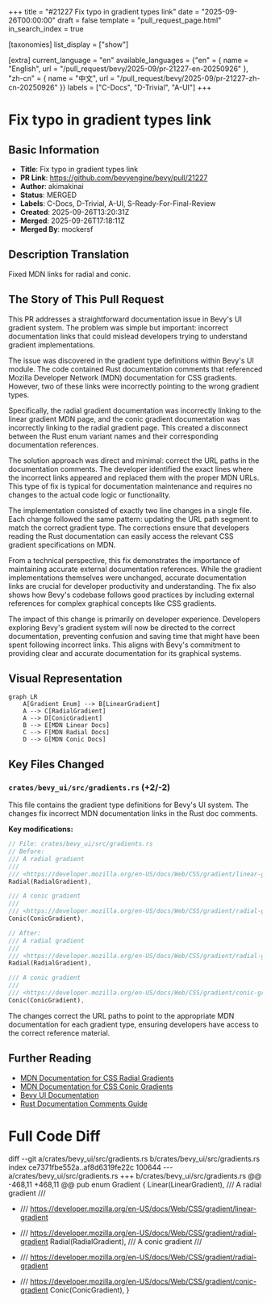 +++
title = "#21227 Fix typo in gradient types link"
date = "2025-09-26T00:00:00"
draft = false
template = "pull_request_page.html"
in_search_index = true

[taxonomies]
list_display = ["show"]

[extra]
current_language = "en"
available_languages = {"en" = { name = "English", url = "/pull_request/bevy/2025-09/pr-21227-en-20250926" }, "zh-cn" = { name = "中文", url = "/pull_request/bevy/2025-09/pr-21227-zh-cn-20250926" }}
labels = ["C-Docs", "D-Trivial", "A-UI"]
+++

# Fix typo in gradient types link

## Basic Information
- **Title**: Fix typo in gradient types link
- **PR Link**: https://github.com/bevyengine/bevy/pull/21227
- **Author**: akimakinai
- **Status**: MERGED
- **Labels**: C-Docs, D-Trivial, A-UI, S-Ready-For-Final-Review
- **Created**: 2025-09-26T13:20:31Z
- **Merged**: 2025-09-26T17:18:11Z
- **Merged By**: mockersf

## Description Translation
Fixed MDN links for radial and conic.

## The Story of This Pull Request

This PR addresses a straightforward documentation issue in Bevy's UI gradient system. The problem was simple but important: incorrect documentation links that could mislead developers trying to understand gradient implementations.

The issue was discovered in the gradient type definitions within Bevy's UI module. The code contained Rust documentation comments that referenced Mozilla Developer Network (MDN) documentation for CSS gradients. However, two of these links were incorrectly pointing to the wrong gradient types.

Specifically, the radial gradient documentation was incorrectly linking to the linear gradient MDN page, and the conic gradient documentation was incorrectly linking to the radial gradient page. This created a disconnect between the Rust enum variant names and their corresponding documentation references.

The solution approach was direct and minimal: correct the URL paths in the documentation comments. The developer identified the exact lines where the incorrect links appeared and replaced them with the proper MDN URLs. This type of fix is typical for documentation maintenance and requires no changes to the actual code logic or functionality.

The implementation consisted of exactly two line changes in a single file. Each change followed the same pattern: updating the URL path segment to match the correct gradient type. The corrections ensure that developers reading the Rust documentation can easily access the relevant CSS gradient specifications on MDN.

From a technical perspective, this fix demonstrates the importance of maintaining accurate external documentation references. While the gradient implementations themselves were unchanged, accurate documentation links are crucial for developer productivity and understanding. The fix also shows how Bevy's codebase follows good practices by including external references for complex graphical concepts like CSS gradients.

The impact of this change is primarily on developer experience. Developers exploring Bevy's gradient system will now be directed to the correct documentation, preventing confusion and saving time that might have been spent following incorrect links. This aligns with Bevy's commitment to providing clear and accurate documentation for its graphical systems.

## Visual Representation

```mermaid
graph LR
    A[Gradient Enum] --> B[LinearGradient]
    A --> C[RadialGradient]
    A --> D[ConicGradient]
    B --> E[MDN Linear Docs]
    C --> F[MDN Radial Docs]
    D --> G[MDN Conic Docs]
```

## Key Files Changed

### `crates/bevy_ui/src/gradients.rs` (+2/-2)

This file contains the gradient type definitions for Bevy's UI system. The changes fix incorrect MDN documentation links in the Rust doc comments.

**Key modifications:**

```rust
// File: crates/bevy_ui/src/gradients.rs
// Before:
/// A radial gradient
///
/// <https://developer.mozilla.org/en-US/docs/Web/CSS/gradient/linear-gradient>
Radial(RadialGradient),

/// A conic gradient
///
/// <https://developer.mozilla.org/en-US/docs/Web/CSS/gradient/radial-gradient>
Conic(ConicGradient),

// After:
/// A radial gradient
///
/// <https://developer.mozilla.org/en-US/docs/Web/CSS/gradient/radial-gradient>
Radial(RadialGradient),

/// A conic gradient
///
/// <https://developer.mozilla.org/en-US/docs/Web/CSS/gradient/conic-gradient>
Conic(ConicGradient),
```

The changes correct the URL paths to point to the appropriate MDN documentation for each gradient type, ensuring developers have access to the correct reference material.

## Further Reading

- [MDN Documentation for CSS Radial Gradients](https://developer.mozilla.org/en-US/docs/Web/CSS/gradient/radial-gradient)
- [MDN Documentation for CSS Conic Gradients](https://developer.mozilla.org/en-US/docs/Web/CSS/gradient/conic-gradient)
- [Bevy UI Documentation](https://docs.rs/bevy_ui/latest/bevy_ui/)
- [Rust Documentation Comments Guide](https://doc.rust-lang.org/rustdoc/how-to-write-documentation.html)

# Full Code Diff
diff --git a/crates/bevy_ui/src/gradients.rs b/crates/bevy_ui/src/gradients.rs
index ce7371fbe552a..af8d6319fe22c 100644
--- a/crates/bevy_ui/src/gradients.rs
+++ b/crates/bevy_ui/src/gradients.rs
@@ -468,11 +468,11 @@ pub enum Gradient {
     Linear(LinearGradient),
     /// A radial gradient
     ///
-    /// <https://developer.mozilla.org/en-US/docs/Web/CSS/gradient/linear-gradient>
+    /// <https://developer.mozilla.org/en-US/docs/Web/CSS/gradient/radial-gradient>
     Radial(RadialGradient),
     /// A conic gradient
     ///
-    /// <https://developer.mozilla.org/en-US/docs/Web/CSS/gradient/radial-gradient>
+    /// <https://developer.mozilla.org/en-US/docs/Web/CSS/gradient/conic-gradient>
     Conic(ConicGradient),
 }
